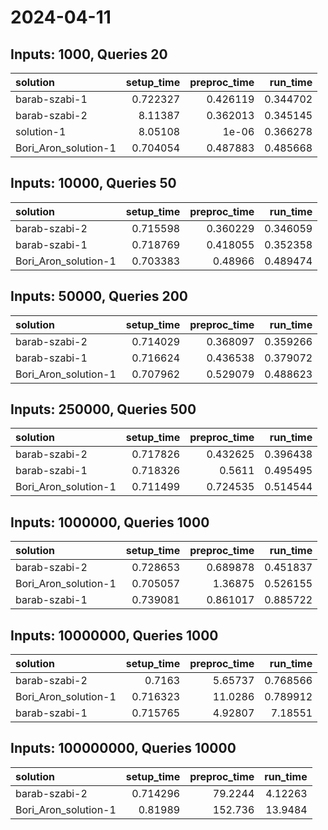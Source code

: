 # 2024-04-11

## Inputs: 1000, Queries 20

| solution             |   setup_time |   preproc_time |   run_time |
|:---------------------|-------------:|---------------:|-----------:|
| barab-szabi-1        |     0.722327 |       0.426119 |   0.344702 |
| barab-szabi-2        |     8.11387  |       0.362013 |   0.345145 |
| solution-1           |     8.05108  |       1e-06    |   0.366278 |
| Bori_Aron_solution-1 |     0.704054 |       0.487883 |   0.485668 |

## Inputs: 10000, Queries 50

| solution             |   setup_time |   preproc_time |   run_time |
|:---------------------|-------------:|---------------:|-----------:|
| barab-szabi-2        |     0.715598 |       0.360229 |   0.346059 |
| barab-szabi-1        |     0.718769 |       0.418055 |   0.352358 |
| Bori_Aron_solution-1 |     0.703383 |       0.48966  |   0.489474 |

## Inputs: 50000, Queries 200

| solution             |   setup_time |   preproc_time |   run_time |
|:---------------------|-------------:|---------------:|-----------:|
| barab-szabi-2        |     0.714029 |       0.368097 |   0.359266 |
| barab-szabi-1        |     0.716624 |       0.436538 |   0.379072 |
| Bori_Aron_solution-1 |     0.707962 |       0.529079 |   0.488623 |

## Inputs: 250000, Queries 500

| solution             |   setup_time |   preproc_time |   run_time |
|:---------------------|-------------:|---------------:|-----------:|
| barab-szabi-2        |     0.717826 |       0.432625 |   0.396438 |
| barab-szabi-1        |     0.718326 |       0.5611   |   0.495495 |
| Bori_Aron_solution-1 |     0.711499 |       0.724535 |   0.514544 |

## Inputs: 1000000, Queries 1000

| solution             |   setup_time |   preproc_time |   run_time |
|:---------------------|-------------:|---------------:|-----------:|
| barab-szabi-2        |     0.728653 |       0.689878 |   0.451837 |
| Bori_Aron_solution-1 |     0.705057 |       1.36875  |   0.526155 |
| barab-szabi-1        |     0.739081 |       0.861017 |   0.885722 |

## Inputs: 10000000, Queries 1000

| solution             |   setup_time |   preproc_time |   run_time |
|:---------------------|-------------:|---------------:|-----------:|
| barab-szabi-2        |     0.7163   |        5.65737 |   0.768566 |
| Bori_Aron_solution-1 |     0.716323 |       11.0286  |   0.789912 |
| barab-szabi-1        |     0.715765 |        4.92807 |   7.18551  |

## Inputs: 100000000, Queries 10000

| solution             |   setup_time |   preproc_time |   run_time |
|:---------------------|-------------:|---------------:|-----------:|
| barab-szabi-2        |     0.714296 |        79.2244 |    4.12263 |
| Bori_Aron_solution-1 |     0.81989  |       152.736  |   13.9484  |